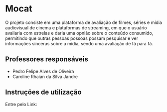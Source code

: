 # Mocat

O projeto consiste em uma plataforma de avaliação de filmes, séries e mídia audiovisual de cinema e plataformas de streaming, em que o usuário avaliaria com estrelas e daria uma opnião sobre o conteúdo consumido, permitindo que outras pessoas possoas possam pesquisar e ver informações sinceras sobre a mídia, sendo uma avaliação de fã para fã.

## Professores responsáveis

* Pedro Felipe Alves de Oliveira
* Caroline Rhaian da Silva Jandre

## Instruções de utilização
 Entre pelo Link: 
